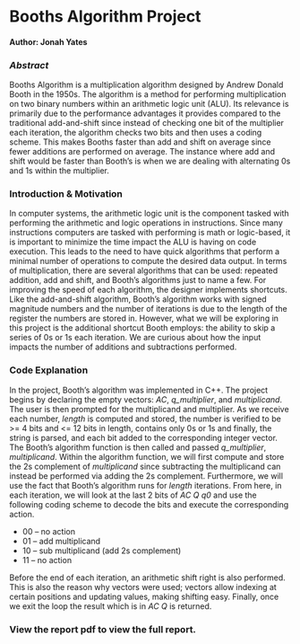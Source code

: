 # Booths Algorithm Project
#### Author: Jonah Yates

### _Abstract_
Booths Algorithm is a multiplication algorithm designed by Andrew Donald Booth in the 1950s. The algorithm is a method for performing multiplication on two binary numbers within an arithmetic logic unit (ALU). Its relevance is primarily due to the performance advantages it provides compared to the traditional add-and-shift since instead of checking one bit of the multiplier each iteration, the algorithm checks two bits and then uses a coding scheme. This makes Booths faster than add and shift on average since fewer additions are performed on average. The instance where add and shift would be faster than Booth’s is when we are dealing with alternating 0s and 1s within the multiplier.
### Introduction & Motivation
In computer systems, the arithmetic logic unit is the component tasked with performing the arithmetic and logic operations in instructions. Since many instructions computers are tasked with performing is math or logic-based, it is important to minimize the time impact the ALU is having on code execution. This leads to the need to have quick algorithms that perform a minimal number of operations to compute the desired data output. In terms of multiplication, there are several algorithms that can be used: repeated addition, add and shift, and Booth’s algorithms just to name a few. For improving the speed of each algorithm, the designer implements shortcuts. Like the add-and-shift algorithm, Booth’s algorithm works with signed magnitude numbers and the number of iterations is due to the length of the register the numbers are stored in. However, what we will be exploring in this project is the additional shortcut Booth employs: the ability to skip a series of 0s or 1s each iteration. We are curious about how the input impacts the number of additions and subtractions performed.

### Code Explanation
In the project, Booth’s algorithm was implemented in C++. The project begins by declaring the empty vectors: _AC_, _q_multiplier_, and _multiplicand_. The user is then prompted for the multiplicand and multiplier. As we receive each number, _length_ is computed and stored, the number is verified to be >= 4 bits and <= 12 bits in length, contains only 0s or 1s and finally, the string is parsed, and each bit added to the corresponding integer vector. The Booth’s algorithm function is then called and passed _q_multiplier_, _multiplicand_. Within the algorithm function, we will first compute and store the 2s complement of _multiplicand_ since subtracting the multiplicand can instead be performed via adding the 2s complement. Furthermore, we will use the fact that Booth’s algorithm runs for _length_ iterations. From here, in each iteration, we will look at the last 2 bits of _AC_ _Q_ _q0_ and use the following coding scheme to decode the bits and execute the corresponding action.
- 00 – no action
- 01 – add multiplicand
- 10 – sub multiplicand (add 2s complement)
- 11 – no action 

Before the end of each iteration, an arithmetic shift right is also performed. This is also the reason why vectors were used; vectors allow indexing at certain positions and updating values, making shifting easy. Finally, once we exit the loop the result which is in _AC_ _Q_ is returned.

### View the report pdf to view the full report.
